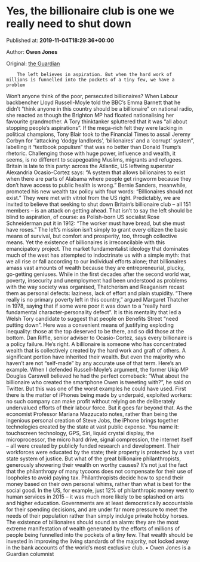
# Yes, the billionaire club is one we really need to shut down

Published at: **2019-11-04T18:29:36+00:00**

Author: **Owen Jones**

Original: [the Guardian](https://www.theguardian.com/commentisfree/2019/nov/04/billionaire-club-needs-shut-down)


        The left believes in aspiration. But when the hard work of millions is funnelled into the pockets of a tiny few, we have a problem
      
Won’t anyone think of the poor, persecuted billionaires? When Labour backbencher Lloyd Russell-Moyle told the BBC’s Emma Barnett that he didn’t “think anyone in this country should be a billionaire” on national radio, she reacted as though the Brighton MP had floated nationalising her favourite grandmother. A Tory thinktanker spluttered that it was “all about stopping people’s aspirations”.
If the mega-rich felt they were lacking in political champions, Tony Blair took to the Financial Times to assail Jeremy Corbyn for “attacking ‘dodgy landlords’, ‘billionaires’ and a ‘corrupt’ system”, labelling it “textbook populism” that was no better than Donald Trump’s rhetoric. Challenging those with huge power, influence and wealth, it seems, is no different to scapegoating Muslims, migrants and refugees.
Britain is late to this party: across the Atlantic, US leftwing superstar Alexandria Ocasio-Cortez says: “A system that allows billionaires to exist when there are parts of Alabama where people get ringworm because they don’t have access to public health is wrong.” Bernie Sanders, meanwhile, promoted his new wealth tax policy with four words: “Billionaires should not exist.” They were met with vitriol from the US right.
Predictably, we are invited to believe that seeking to shut down Britain’s billionaire club – all 151 members – is an attack on getting ahead. That isn’t to say the left should be blind to aspiration, of course: as Polish-born US socialist Rose Schneiderman put it in 1912: “The worker must have bread, but she must have roses.” The left’s mission isn’t simply to grant every citizen the basic means of survival, but comfort and prosperity, too, through collective means. Yet the existence of billionaires is irreconcilable with this emancipatory project.
The market fundamentalist ideology that dominates much of the west has attempted to indoctrinate us with a simple myth: that we all rise or fall according to our individual efforts alone; that billionaires amass vast amounts of wealth because they are entrepreneurial, plucky, go-getting geniuses. While in the first decades after the second world war, poverty, insecurity and unemployment had been understood as problems with the way society was organised, Thatcherism and Reaganism recast them as personal defects: laziness, lack of effort and plain stupidity. “There really is no primary poverty left in this country,” argued Margaret Thatcher in 1978, saying that if some were poor it was down to a “really hard fundamental character-personality defect”. It is this mentality that led a Welsh Tory candidate to suggest that people on Benefits Street “need putting down”. Here was a convenient means of justifying exploding inequality: those at the top deserved to be there, and so did those at the bottom.
Dan Riffle, senior adviser to Ocasio-Cortez, says every billionaire is a policy failure. He’s right. A billionaire is someone who has concentrated wealth that is collectively created by the hard work and graft of others. A significant portion have inherited their wealth. But even the majority who haven’t are not “self-made” by any accurate use of that term.
Here’s an example. When I defended Russell-Moyle’s argument, the former Ukip MP Douglas Carswell believed he had the perfect comeback: “What about the billionaire who created the smartphone Owen is tweeting with?”, he said on Twitter. But this was one of the worst examples he could have used. First there is the matter of iPhones being made by underpaid, exploited workers: no such company can make profit without relying on the deliberately undervalued efforts of their labour force. But it goes far beyond that. As the economist Professor Mariana Mazzucato notes, rather than being the ingenious personal creation of Steve Jobs, the iPhone brings together technologies created by the state at vast public expense. You name it: touchscreen technology, GPS, Siri, liquid crystal display, the microprocessor, the micro hard drive, signal compression, the internet itself – all were created by publicly funded research and development. Their workforces were educated by the state; their property is protected by a vast state system of justice.
But what of the great billionaire philanthropists, generously showering their wealth on worthy causes? It’s not just the fact that the philanthropy of many tycoons does not compensate for their use of loopholes to avoid paying tax. Philanthropists decide how to spend their money based on their own personal whims, rather than what is best for the social good. In the US, for example, just 12% of philanthropic money went to human services in 2015 – it was much more likely to be splashed on arts and higher education. Governments are at least democratically accountable for their spending decisions, and are under far more pressure to meet the needs of their population rather than simply indulge private hobby horses.
The existence of billionaires should sound an alarm: they are the most extreme manifestation of wealth generated by the efforts of millions of people being funnelled into the pockets of a tiny few. That wealth should be invested in improving the living standards of the majority, not locked away in the bank accounts of the world’s most exclusive club.
• Owen Jones is a Guardian columnist
